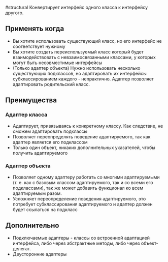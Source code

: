 #structural 
Конвертирует интерфейс одного класса к интерфейсу другого.

## Применять когда
- Вы хотите использовать существующий класс, но его интерфейс не соответствует нужному
- Вы хотите создать переиспользуемый класс который будет взаимодействовать с невзаимосвязанными классами, у которых могут быть несовместимые интерфейсы
- (Только адаптер объекта) Нужно использовать несколько существующих подклассов, но адаптировать их интерфейсы субклассированием каждого - непрактично. Адаптер позволяет адаптировать родительский класс.

## Преимущества
### Адаптер класса
- Адаптирует, привязываясь к конкретному классу. Как следствие, не сможем адаптировать подклассы
- Позволяет переопределять поведение адаптируемого, так как адаптер является его подклассом
- Только один объект, никаких дополнительных указателей, чтобы получить адаптируемого

### Адаптер объекта
- Позволяет одному адаптеру работать со многими адаптируемыми (т. е. как с базовым классом адаптируемого, так и со всеми его подклассами), так же может добавить функционал ко всем адаптируемым разом.
- Усложняет переопределение поведения адаптируемого, это потребует субклассирования адаптируемого и адаптер должен будет ссылаться на подкласс

## Дополнительно
- Подключаемые адаптеры - классы со встроенной адаптацией интерфейса, либо через абстрактные методы, либо через объект-делегат.
- Двусторонние адаптеры